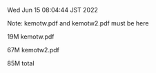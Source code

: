 Wed Jun 15 08:04:44 JST 2022

Note: kemotw.pdf and  kemotw2.pdf must be here

19M     kemotw.pdf

67M     kemotw2.pdf

85M     total
